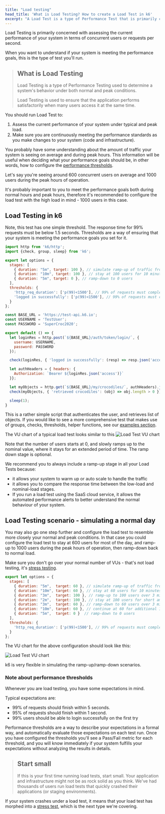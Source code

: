 ```yaml
---
title: "Load testing"
head_title: 'What is Load Testing? How to create a Load Test in k6'
excerpt: "A Load Test is a type of Performance Test that is primarily concerned with assessing the performance of your system in terms of concurrent users or requests per second. Let’s see an example."
---
```


Load Testing is primarily concerned with assessing the current performance of your system in terms 
of concurrent users or requests per second. 

When you want to understand if your system is meeting the performance goals, this is the type of test you'll run.

> ## What is Load Testing
> Load Testing is a type of Performance Testing used to 
> determine a system's behavior under both normal and peak conditions.
>
> Load Testing is used to ensure that the application performs satisfactorily 
> when many users access it at the same time.

You should run Load Test to:
 1. Assess the current performance of your system under typical and peak load.
 2. Make sure you are continuously meeting the performance standards as you make changes to your system (code and infrastructure).

You probably have some understanding about the amount of traffic your system is seeing on average and during peak hours.
This information will be useful when deciding what your performance goals should be, in other words, 
how to configure the [performance thresholds](/using-k6/thresholds).

Let's say you're seeing around 600 concurrent users on average and 1000 users during the peak hours of operation. 

It's probably important to you to meet the performance goals both during normal hours and peak hours, 
therefore it's recommended to configure the load test with the high load in mind - 1000 users in this case.

## Load Testing in k6

Note, this test has one simple threshold. The response time for 99% requests must be below 1.5 seconds.
Thresholds are a way of ensuring that your system is meeting the performance goals you set for it.

<div class="code-group" data-props='{"labels": ["sample-load-test.js"], "lineNumbers": [true]}'>

```javascript
import http from 'k6/http';
import {check, group, sleep} from 'k6';

export let options = {
  stages: [
    { duration: "5m", target: 100 }, // simulate ramp-up of traffic from 1 to 100 users over 5 minutes.
    { duration: "10m", target: 100 }, // stay at 100 users for 10 minutes
    { duration: "5m", target: 0 }, // ramp-down to 0 users
  ],
  thresholds: {
    'http_req_duration': ['p(99)<1500'], // 99% of requests must complete below 1.5s
    'logged in successfully': ['p(99)<1500'], // 99% of requests must complete below 1.5s
  }
};

const BASE_URL = 'https://test-api.k6.io'; 
const USERNAME = 'TestUser';
const PASSWORD = 'SuperCroc2020';

export default () => {
  let loginRes = http.post(`${BASE_URL}/auth/token/login/`, {
    username: USERNAME,
    password: PASSWORD
  });  

  check(loginRes, { 'logged in successfully': (resp) => resp.json('access') !== '' });

  let authHeaders = { headers: {
    Authorization: `Bearer ${loginRes.json('access')}`
  }};

  let myObjects = http.get(`${BASE_URL}/my/crocodiles/`, authHeaders).json();
  check(myObjects, { 'retrieved crocodiles': (obj) => obj.length > 0 });

  sleep(1);
}
```
</div>

This is a rather simple script that authenticates the user, and retrieves list of objects. 
If you would like to see a more comprehensive test that makes use of groups, checks, thresholds, 
helper functions, see our [examples section](/examples).

The VU chart of a typical load test looks similar to this 
![Load Test VU chart](./images/load-test.png)

Note that the  number of users starts at 0, and slowly ramps up to the nominal value, where it stays for an extended period of time.
The ramp down stage is optional. 

We recommend you to always include a ramp-up stage in all your Load Tests because:
 - it allows your system to warm up or auto scale to handle the traffic
 - it allows you to compare the response time between the low-load and nominal-load stages.
 - If you run a load test using the SaaS cloud service, it allows the automated performance alerts to 
 better understand the normal behaviour of your system.

## Load Testing scenario - simulating a normal day
You may also go one step further and configure the load test to resemble more closely your normal and peak conditions.
In that case you could configure the load test to stay at 600 users for most of the day, and ramp-up 
to 1000 users during the peak hours of operation, then ramp-down back to normal load. 

Make sure you don't go over your normal number of VUs - that's not load testing, it's [stress testing](/test-types/stress-testing).


<div class="code-group" data-props='{"labels": ["ramp-up-scenario.js"], "lineNumbers": [true]}'>

```javascript
export let options = {
  stages: [
    { duration: "5m",  target: 60 }, // simulate ramp-up of traffic from 1 to 60 users over 5 minutes.
    { duration: "10m", target: 60 }, // stay at 60 users for 10 minutes
    { duration: "3m",  target: 100 }, // ramp-up to 100 users over 3 minutes (peak hour starts)
    { duration: "2m",  target: 100 }, // stay at 100 users for short amount of time (peak hour)
    { duration: "3m",  target: 60 }, // ramp-down to 60 users over 3 minutes (peak hour ends)
    { duration: "10m", target: 60 }, // continue at 60 for additional 10 minutes
    { duration: "5m",  target: 0 }  // ramp-down to 0 users
  ],
  thresholds: {
    'http_req_duration': ['p(99)<1500'], // 99% of requests must complete below 1.5s
  }
};
```
</div>

The VU chart for the above configuration should look like this:

![Load Test VU chart]( ./images/load-test-2.png )

k6 is very flexible in simulating the ramp-up/ramp-down scenarios.

### Note about performance thresholds
Whenever you are load testing, you have some expectations in mind. 

Typical expectations are:
 - 99% of requests should finish within 5 seconds.
 - 95% of requests should finish within 1 second.
 - 99% users should be able to login successfully on the first try

Performance thresholds are a way to describe your expectations in a formal way, and automatically 
evaluate those expectations on each test run.
Once you have configured the thresholds you'll see a Pass/Fail metric for each threshold, 
and you will know immediately if your system fulfills your expectations without analyzing the results in details.


<div class="doc-blockquote">

> ## Start small
>
> If this is your first time running load tests, start small. Your application and infrastructure 
> might not be as rock solid as you think. We've had thousands of users run load tests that quickly 
> crashed their applications (or staging environments).

</div>

If your system crashes under a load test, it means that your load test has morphed into a [stress test](/test-types/stress-testing), 
which is the next type we're covering.
